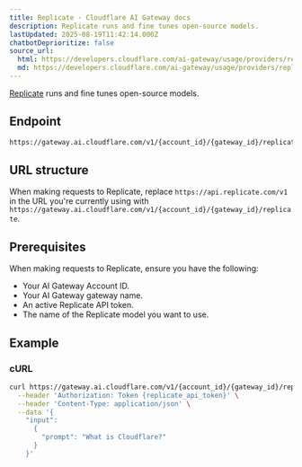 ```yaml
---
title: Replicate · Cloudflare AI Gateway docs
description: Replicate runs and fine tunes open-source models.
lastUpdated: 2025-08-19T11:42:14.000Z
chatbotDeprioritize: false
source_url:
  html: https://developers.cloudflare.com/ai-gateway/usage/providers/replicate/
  md: https://developers.cloudflare.com/ai-gateway/usage/providers/replicate/index.md
---
```


[Replicate](https://replicate.com/) runs and fine tunes open-source models.

## Endpoint

```txt
https://gateway.ai.cloudflare.com/v1/{account_id}/{gateway_id}/replicate
```

## URL structure

When making requests to Replicate, replace `https://api.replicate.com/v1` in the URL you're currently using with `https://gateway.ai.cloudflare.com/v1/{account_id}/{gateway_id}/replicate`.

## Prerequisites

When making requests to Replicate, ensure you have the following:

* Your AI Gateway Account ID.
* Your AI Gateway gateway name.
* An active Replicate API token.
* The name of the Replicate model you want to use.

## Example

### cURL

```bash
curl https://gateway.ai.cloudflare.com/v1/{account_id}/{gateway_id}/replicate/predictions \
  --header 'Authorization: Token {replicate_api_token}' \
  --header 'Content-Type: application/json' \
  --data '{
    "input":
      {
        "prompt": "What is Cloudflare?"
      }
    }'
```
